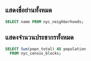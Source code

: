 

## แสดงชื่อย่านทั้งหมด

```sql
SELECT name FROM nyc_neighborhoods;
```

## แสดงจำนวนประชากรทั้งหมด

```sql
SELECT Sum(popn_total) AS population
  FROM nyc_census_blocks;
```